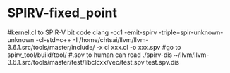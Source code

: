 # SPIRV-fixed_point


#kernel.cl to SPIR-V bit code
clang -cc1 -emit-spirv -triple=spir-unknown-unknown -cl-std=c++ -I /home/chtsai/llvm/llvm-3.6.1.src/tools/master/include/ -x cl xxx.cl -o xxx.spv
#go to spirv_tool/build/tool/
#.spv to human can read
./spirv-dis ~/llvm/llvm-3.6.1.src/tools/master/test/libclcxx/vec/test.spv test.spv.dis

